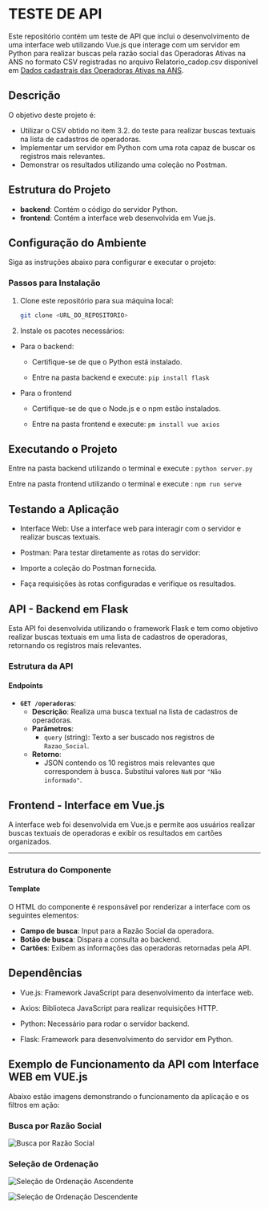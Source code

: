 # TESTE DE API

Este repositório contém um teste de API que inclui o desenvolvimento de uma interface web utilizando Vue.js que interage com um servidor em Python para realizar buscas pela razão social das Operadoras Ativas na ANS no formato CSV registradas no arquivo Relatorio_cadop.csv disponível em [Dados cadastrais das Operadoras Ativas na ANS](https://dadosabertos.ans.gov.br/FTP/PDA/operadoras_de_plano_de_saude_ativas/).

## Descrição

O objetivo deste projeto é:
- Utilizar o CSV obtido no item 3.2. do teste para realizar buscas textuais na lista de cadastros de operadoras.
- Implementar um servidor em Python com uma rota capaz de buscar os registros mais relevantes.
- Demonstrar os resultados utilizando uma coleção no Postman.

## Estrutura do Projeto

- **backend**: Contém o código do servidor Python.
- **frontend**: Contém a interface web desenvolvida em Vue.js.

## Configuração do Ambiente

Siga as instruções abaixo para configurar e executar o projeto:

### Passos para Instalação

1. Clone este repositório para sua máquina local:
   ```bash
   git clone <URL_DO_REPOSITORIO>

2. Instale os pacotes necessários:

 - Para o backend:

    - Certifique-se de que o Python está instalado.

    - Entre na pasta backend e execute: `pip install flask`

 - Para o frontend
     
    - Certifique-se de que o Node.js e o npm estão instalados.

    - Entre na pasta frontend e execute: `pm install vue axios`


## Executando o Projeto

Entre na pasta backend utilizando o terminal e execute : `python server.py`

Entre na pasta frontend utilizando o terminal e execute : `npm run serve`


## Testando a Aplicação

- Interface Web: Use a interface web para interagir com o servidor e realizar buscas textuais.

- Postman: Para testar diretamente as rotas do servidor:

- Importe a coleção do Postman fornecida.

- Faça requisições às rotas configuradas e verifique os resultados.

## API - Backend em Flask

Esta API foi desenvolvida utilizando o framework Flask e tem como objetivo realizar buscas textuais em uma lista de cadastros de operadoras, retornando os registros mais relevantes.

### Estrutura da API

#### Endpoints

- **`GET /operadoras`**:
  - **Descrição**: Realiza uma busca textual na lista de cadastros de operadoras.
  - **Parâmetros**:
    - `query` (string): Texto a ser buscado nos registros de `Razao_Social`.
  - **Retorno**:
    - JSON contendo os 10 registros mais relevantes que correspondem à busca. Substitui valores `NaN` por `"Não informado"`.
   
## Frontend - Interface em Vue.js

A interface web foi desenvolvida em Vue.js e permite aos usuários realizar buscas textuais de operadoras e exibir os resultados em cartões organizados.

---

### Estrutura do Componente

#### Template
O HTML do componente é responsável por renderizar a interface com os seguintes elementos:
- **Campo de busca**: Input para a Razão Social da operadora.
- **Botão de busca**: Dispara a consulta ao backend.
- **Cartões**: Exibem as informações das operadoras retornadas pela API.

## Dependências

 - Vue.js: Framework JavaScript para desenvolvimento da interface web.

 - Axios: Biblioteca JavaScript para realizar requisições HTTP.

 - Python: Necessário para rodar o servidor backend.

 - Flask: Framework para desenvolvimento do servidor em Python.

## Exemplo de Funcionamento da API com Interface WEB em VUE.js

Abaixo estão imagens demonstrando o funcionamento da aplicação e os filtros em ação:

### Busca por Razão Social
![Busca por Razão Social](img-readme/busca-razao-social.png)

### Seleção de Ordenação
![Seleção de Ordenação Ascendente](img-readme/ordenacaoasc.png)

![Seleção de Ordenação Descendente](img-readme/ordenacaodesc.png)
